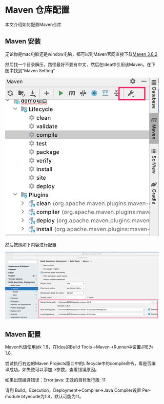 # Maven 仓库配置

本文介绍如何配置Maven仓库

## Maven 安装

无论你是mac电脑还是window电脑，都可以到Maven官网直接下载[Maven 3.8.2](https://dlcdn.apache.org/maven/maven-3/3.8.2/binaries/apache-maven-3.8.2-bin.tar.gz)

然后找一个目录解压，路径最好不要有中文，然后在Idea中引用该Maven。在下图中找到"Maven Setting"

![](image/maven配置.jpg)

然后按照如下内容进行配置

![](image/maven详细配置.jpg)

## Maven 配置

Maven也请使用jdk 1.8，在Idea的Build Tools->Maven->Runner中设置JRE为1.8。

尝试执行右边的Maven Projects窗口中的Lifecycle中的compile命令，看是否编译成功，如失败可以添加`-X`参数，查看错误原因。

如果出现编译错误：Error:java: 无效的目标发行版: 11

请到 Build，Execution，Deployment->Compiler->Java Compiler设置 Per-module btyecode为1.8，默认可能为11。

